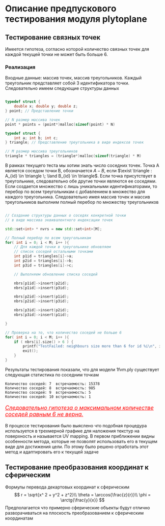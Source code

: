 # Описание предпускового тестирования модуля plytoplane

## Тестирование связных точек
Имеется гипотеза, согласно которой количество связных точек для каждой текущей точки не может быть больше 6. 

### Реализация

Входные данные: массив точек, массив треугольников. Каждый треугольник представляет собой 3 идентификатора точки. Следовательно имеем следующие структуры данных

```C++

typedef struct {
    double x; double y; double z;
} point; // Представление точки

// N размер массива точек
point * points = (point*)malloc(sizeof(point) * N)

typedef struct {
    int a; int b; int c;
} triangle; // Представление треугольника в виде индексов точек

// M размер массива треугольников
triangle * triangles = (triangle*)malloc(sizeof(triangle) * M)
```
В рамках текущего теста мы хотим знать число соседних точек. Точка A является соседом точки B, обозначается $A-B$, если $\exist \triangle : A_{id} \in \triangle \; \land B_{id} \in \triangle$. Если точка присутствует в треугольнике, следовательно обе другие точки являются ее соседями. Если создается множество с лишь уникальными идентификаторами, то перебор по всем треугольникам с добавлением в множество для каждого треугольника. Следовательно имея массив точек и массив треугольников выполним полный перебор по множеству треугольников
```C++

// Создание структуры данных о соседях конкретной точки
// в виде массива эквивалентного индексации точек

std::set<int> * nvrs = new std::set<int>[M];

// Полный перебор по всем треугольникам
for( int i = 0; i < M; i++ ){
    // Для каждой точки в треугольнике обновляем 
    // список соседей остальными точками 
    int p1id = triangles[i]->a;
    int p2id = triangles[i]->b;
    int p3id = triangles[i]->c;

    // Выполняем обновление списка соседей

    nbrs[p1id]->insert(p2id);
    nbrs[p1id]->insert(p3id);

    nbrs[p2id]->insert(p1id);
    nbrs[p2id]->insert(p3id);

    nbrs[p3id]->insert(p2id);
    nbrs[p3id]->insert(p1id);

}

// Проверка на то, что количество соседей не больше 6 
for( int i = 0; i < M; i++ ){
    if ( nbrs[i].size() > 6 ) {
        printf("TestFailed: neighbours size more than 6 for id %i\n", i);
        exit();
    }
}
```

Результаты тестирования показали, что для модели 1fvm.ply существует следующая статистика по соседним точкам 
```
Количество соседей: 7  встречаемость: 15378
Количество соседей: 8  встречаемость: 985
Количество соседей: 9  встречаемость: 5
Количество соседей: 10 встречаемость: 1
```
<p style="color: red; font-size: 18px; font-style: italic; text-decoration-line: underline">Следовательно гипотеза о максимальном количестве соседей равным 6 не верна.</p>

В процессе тестирования было выяслено что подобная процедура используется в трехмерной графике для наложения текстур на поверхность и называется UV mapping. В первом приближении видны особенности метода, которые не позволят использовать его в текущем виде для достижения цели. По этому было решено отработать этот метод и адаптировать его к текущей задаче

## Тестирование преобразования координат к сферическим

Формулы перевода декартовых координат к сферическим
$$
r = \sqrt{x^ 2 + y^2 + z^2}\\
\theta = \arccos{\frac{z}{r}}\\
\phi = \arctg{\frac{y}{x}}
$$
Предполагается что примерно сферические объекты будут отлично разворачиваться на плоскость преобразованием к сферическим координатам


